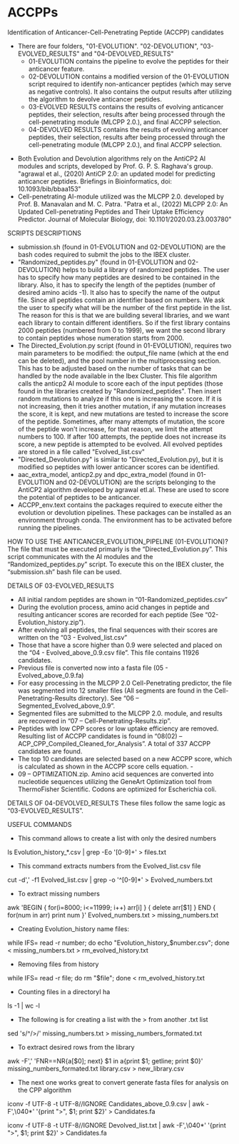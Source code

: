 # ACCPPs
Identification of Anticancer-Cell-Penetrating Peptide (ACCPP) candidates

- There are four folders, "01-EVOLUTION". "02-DEVOLUTION", "03-EVOLVED_RESULTS" and "04-DEVOLVED_RESULTS"
  - 01-EVOLUTION contains the pipeline to evolve the peptides for their anticancer feature. 
  - 02-DEVOLUTION contains a modified version of the 01-EVOLUTION script required to identify non-anticancer peptides (which may serve as negative controls). It also contains the output results after utilizing the algorithm to devolve anticancer peptides. 
  - 03-EVOLVED RESULTS contains the results of evolving anticancer peptides, their selection, results after being processed through the cell-penetrating module (MLCPP 2.0.), and final ACCPP selection.
  - 04-DEVOLVED RESULTS contains the results of evolving anticancer peptides, their selection, results after being processed through the cell-penetrating module (MLCPP 2.0.), and final ACCPP selection. 
 
* Both Evolution and Devolution algorithms rely on the AntiCP2 AI modules and scripts, developed by Prof. G. P. S. Raghava's group. "agrawal et al., (2020) AntiCP 2.0: an updated model for predicting anticancer peptides. Briefings in Bioinformatics, doi: 10.1093/bib/bbaa153"
* Cell-penetrating AI-module utilized was the MLCPP 2.0. developed by Prof. B. Manavalan and M. C. Patra. "Patra et al., (2022) MLCPP 2.0: An Updated Cell-penetrating Peptides and Their Uptake Efficiency Predictor. Journal of Molecular Biology, doi: 10.1101/2020.03.23.003780"

SCRIPTS DESCRIPTIONS
- submission.sh (found in 01-EVOLUTION and 02-DEVOLUTION) are the bash codes required to submit the jobs to the IBEX cluster.
- "Randomized_peptides.py" (found in 01-EVOLUTION and 02-DEVOLUTION) helps to build a library of randomized peptides. The user has to specify how many peptides are desired to be contained in the library. Also, it has to specify the length of the peptides (number of desired amino acids -1). It also has to specify the name of the output file. Since all peptides contain an identifier based on numbers. We ask the user to specify what will be the number of the first peptide in the list. The reason for this is that we are building several libraries, and we want each library to contain different identifiers. So if the first library contains 2000 peptides (numbered from 0 to 1999), we want the second library to contain peptides whose numeration starts from 2000.
- The Directed_Evolution.py script (found in 01-EVOLUTION), requires two main parameters to be modified: the output_file name (which at the end can be deleted), and the pool number in the multiprocessing section. This has to be adjusted based on the number of tasks that can be handled by the node available in the Ibex Cluster. This file algorithm calls the anticp2 AI module to score each of the input peptides (those found in the libraries created by "Randomized_peptides". Then insert random mutations to analyze if this one is increasing the score. If it is not increasing, then it tries another mutation, if any mutation increases the score, it is kept, and new mutations are tested to increase the score of the peptide. Sometimes, after many attempts of mutation, the score of the peptide won't increase, for that reason, we limit the attempt numbers to 100. If after 100 attempts, the peptide does not increase its score, a new peptide is attempted to be evolved. All evolved peptides are stored in a file called "Evolved_list.csv"
- "Directed_Devolution.py" is similar to "Directed_Evolution.py), but it is modified so peptides with lower anticancer scores can be identified.
- aac_extra_model, anticp2.py and dpc_extra_model (found in 01-EVOLUTION and 02-DEVOLUTION) are the scripts belonging to the AntiCP2 algorithm developed by agrawal etl.al. These are used to score the potential of peptides to be anticancer.
- ACCPP_env.text contains the packages required to execute either the evolution or devolution pipelines. These packages can be installed as an environment through conda. The environment has to be activated before running the pipelines. 


HOW TO USE THE ANTICANCER_EVOLUTION_PIPELINE (01-EVOLUTION)?
The file that must be executed primarly is the “Directed_Evolution.py”. This script communicates with the AI modules and the “Randomized_peptides.py” script. To execute this on the IBEX cluster, the “submission.sh” bash file can be used. 

DETAILS OF 03-EVOLVED_RESULTS
- All initial random peptides are shown in “01-Randomized_peptides.csv”
- During the evolution process, amino acid changes in peptide and resulting anticancer scores are recorded for each peptide (See “02-Evolution_history.zip”).
- After evolving all peptides, the final sequences with their scores are written on the “03 - Evolved_list.csv”
- Those that have a score higher than 0.9 were selected and placed on the “04 - Evolved_above_0.9.csv file”. This file contains 11926 candidates.
- Previous file is converted now into a fasta file (05 - Evolved_above_0.9.fa)
- For easy processing in the MLCPP 2.0 Cell-Penetrating predictor, the file was segmented into 12 smaller files (All segments are found in the Cell-Penetrating-Results directory). See “06 – Segmented_Evolved_above_0.9”.
- Segmented files are submitted to the MLCPP 2.0. module, and results are recovered in “07 – Cell-Penetrating-Results.zip”.
- Peptides with low CPP scores or low uptake efficiency are removed. Resulting list of ACCPP candidates is found in “08(02) – ACP_CPP_Compiled_Cleaned_for_Analysis”. A total of 337 ACCPP candidates are found.
- The top 10 candidates are selected based on a new ACCPP score, which is calculated as shown in the ACCPP score cells equation. - 
- 09 – OPTIMIZATION.zip. Amino acid sequences are converted into nucleotide sequences utilizing the GeneArt Optimization tool from ThermoFisher Scientific. Codons are optimized for Escherichia coli. 

DETAILS OF 04-DEVOLVED_RESULTS
These files follow the same logic as “03-EVOLVED_RESULTS”. 


USEFUL COMMANDS

- This command allows to create a list with only the desired numbers

ls Evolution_history_*.csv | grep -Eo '[0-9]+' > files.txt


- This command extracts numbers from the Evolved_list.csv file

cut -d',' -f1  Evolved_list.csv | grep -o '^[0-9]*' > Evolved_numbers.txt


- To extract missing numbers

awk 'BEGIN { for(i=8000; i<=11999; i++) arr[i] }
     { delete arr[$1] }
     END { for(num in arr) print num }' Evolved_numbers.txt > missing_numbers.txt


- Creating Evolution_history name files:

while IFS= read -r number; do echo "Evolution_history_$number.csv"; done < missing_numbers.txt > rm_evolved_history.txt


- Removing files from history

while IFS= read -r file; do rm "$file"; done < rm_evolved_history.txt



- Counting files in a directoryI ha

ls -1 | wc -l


- The following is for creating a list with the > from another .txt list

sed 's/^/>/' missing_numbers.txt > missing_numbers_formated.txt


- To extract desired rows from the library

awk -F',' 'FNR==NR{a[$0]; next} $1 in a{print $1; getline; print $0}' missing_numbers_formated.txt library.csv > new_library.csv


- The next one works great to convert generate fasta files for analysis on the CPP algorithm

iconv -f UTF-8 -t UTF-8//IGNORE Candidates_above_0.9.csv | awk -F',\040*' '{print ">", $1; print $2}' > Candidates.fa

iconv -f UTF-8 -t UTF-8//IGNORE Devolved_list.txt | awk -F',\040*' '{print ">", $1; print $2}' > Candidates.fa


